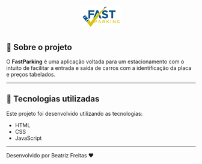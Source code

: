 <h1 align="center">
    <img src="imagens/logo.png">
</h1>



<!-- Introduzir o que é o projeto -->

## 👀 Sobre o projeto 
O **FastParking** é uma aplicação voltada para um estacionamento com o intuito de facilitar a entrada e saída de carros com a identificação da placa e preços tabelados. 

---

## 🥰 Tecnologias utilizadas
Este projeto foi desenvolvido utilizando as tecnologias:
- HTML
- CSS
- JavaScript

---

Desenvolvido por Beatriz Freitas ❤